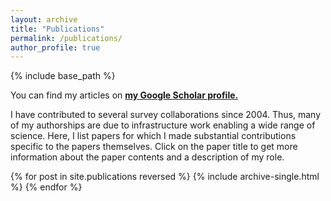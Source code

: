 ```yaml
---
layout: archive
title: "Publications"
permalink: /publications/
author_profile: true
---
```

{% include base_path %}

You can find my articles on **[my Google Scholar profile.](https://scholar.google.com/citations?user=0Yx2f9kAAAAJ&hl=en)**

I have contributed to several survey collaborations since 2004. Thus, many of my authorships are due to infrastructure work enabling a wide range of science.  Here, I list papers for which I made substantial contributions specific to the papers themselves.  Click on the paper title to get more information about the paper contents and a description of my role.

{% for post in site.publications reversed %}
 {% include archive-single.html %}
{% endfor %}
